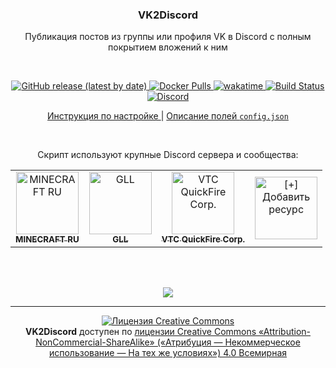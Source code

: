 <h3 align="center">
    VK2Discord
</h3>
<p align="center">
    Публикация постов из группы или профиля VK в Discord с полным покрытием вложений к ним
</p>
<br>
<p align="center">
    <a href="https://github.com/MrZillaGold/VK2Discord/releases/latest">
        <img alt="GitHub release (latest by date)" src="https://img.shields.io/github/v/release/MrZillaGold/VK2Discord?label=%D0%9F%D0%BE%D1%81%D0%BB%D0%B5%D0%B4%D0%BD%D1%8F%D1%8F%20%D0%B2%D0%B5%D1%80%D1%81%D0%B8%D1%8F&logo=github">
    </a>
    <a href="https://hub.docker.com/r/mrzillagold/vk2discord">
        <img alt="Docker Pulls" src="https://img.shields.io/docker/pulls/mrzillagold/vk2discord?label=%D0%97%D0%B0%D0%B3%D1%80%D1%83%D0%B7%D0%BA%D0%B8%20Docker&logo=docker">
    </a>
    <a href="https://wakatime.com/badge/github/MrZillaGold/VK2Discord">
        <img alt="wakatime" src="https://wakatime.com/badge/github/MrZillaGold/VK2Discord.svg">
    </a>
    <a href="https://github.com/MrZillaGold/VK2Discord/actions/workflows/ci.yml">
        <img alt="Build Status" src="https://github.com/MrZillaGold/VK2Discord/actions/workflows/ci.yml/badge.svg">
    </a>
    <a href="https://discord.gg/tavKS3WSFE">
        <img src="https://img.shields.io/discord/714407016604369008.svg?label=&logo=discord&logoColor=ffffff&color=5865F2&labelColor=5865F2" alt="Discord">
    </a>
</p>
<p align="center">
  <a href="https://github.com/MrZillaGold/VK2Discord/wiki/%D0%98%D0%BD%D1%81%D1%82%D1%80%D1%83%D0%BA%D1%86%D0%B8%D1%8F">
    Инструкция по настройке
  </a>
  |
  <a href="https://github.com/MrZillaGold/VK2Discord/blob/master/CONFIG_FIELDS.md">
    Описание полей <code>config.json</code>
  </a>
</p>
<br>
<p align="center">
  Скрипт используют крупные Discord сервера и сообщества:
</p>
<table>
  <tr>
    <td align="center">
      <a href="https://discord.gg/tAca6dX">
        <img src="https://i.imgur.com/ExjWQCI.png" height="100" width="100" alt="MINECRAFT RU"/>
        <br/>
        <sub><b>MINECRAFT RU</b></sub>
      </a>
    </td>
    <td align="center">
      <a href="https://vk.com/globalloot">
        <img src="https://i.imgur.com/m1EF3pN.jpg" height="100" width="100" alt="GLL"/>
        <br/>
        <sub><b>GLL</b></sub>
      </a>
    </td>
    <td align="center">
      <a href="https://discord.gg/MfKUp4F">
        <img src="https://i.imgur.com/FuI3ONC.jpg" height="100" width="100" alt="VTC QuickFire Corp."/>
        <br/>
        <sub><b>VTC QuickFire Corp.</b></sub>
      </a>
    </td>
    <td align="center">
      <a href="https://github.com/MrZillaGold/VK2Discord/discussions/231">
        <img src="https://cdn.discordapp.com/attachments/716035408877846528/864607469316997150/add.png" height="100" width="100" alt="[+] Добавить ресурс"/>
      </a>
    </td>
    </tr>
</table>
<br>
<br>
<p align="center">
  <img src="https://repository-images.githubusercontent.com/192033596/86f73000-29b8-11eb-836d-40feada70107">
</p>

***

<p align="center">
  <a rel="license" href="http://creativecommons.org/licenses/by-nc-sa/4.0/">
    <img alt="Лицензия Creative Commons" style="border-width:0" src="https://i.creativecommons.org/l/by-nc-sa/4.0/88x31.png"/>
  </a>
  <br/>
  <b>VK2Discord</b> доступен по 
  <a rel="license" href="http://creativecommons.org/licenses/by-nc-sa/4.0/">
    лицензии Creative Commons «Attribution-NonCommercial-ShareAlike» («Атрибуция —  Некоммерческое использование — На тех же условиях») 4.0 Всемирная
  </a>
</p>
